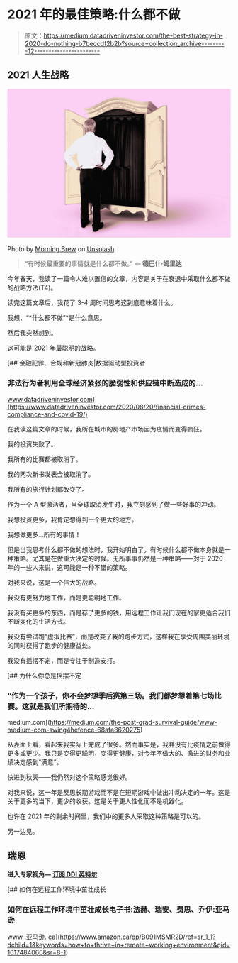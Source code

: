 # 2021 年的最佳策略:什么都不做

> 原文：<https://medium.datadriveninvestor.com/the-best-strategy-in-2020-do-nothing-b7beccdf2b2b?source=collection_archive---------12----------------------->

## 2021 人生战略

![](img/2e8bc8afb1d81d71645ff8275f5b5f14.png)

Photo by [Morning Brew](https://unsplash.com/@morningbrew?utm_source=medium&utm_medium=referral) on [Unsplash](https://unsplash.com?utm_source=medium&utm_medium=referral)

> “有时候最重要的事情就是什么都不做。”
> ― **德巴什·姆里达**

今年春天，我读了一篇令人难以置信的文章，内容是关于在衰退中采取什么都不做的战略方法(T4)。

读完这篇文章后，我花了 3-4 周时间思考这到底意味着什么。

我想，“*什么都不做”*是什么意思。

然后我突然想到。

这可能是 2021 年最聪明的战略。

[](https://www.datadriveninvestor.com/2020/08/20/financial-crimes-compliance-and-covid-19/) [## 金融犯罪、合规和新冠肺炎|数据驱动型投资者

### 非法行为者利用全球经济紧张的脆弱性和供应链中断造成的…

www.datadriveninvestor.com](https://www.datadriveninvestor.com/2020/08/20/financial-crimes-compliance-and-covid-19/) 

在我读这篇文章的时候，我所在城市的房地产市场因为疫情而变得疯狂。

我的投资失败了。

我所有的比赛都被取消了。

我的两次新书发表会被取消了。

我所有的旅行计划都改变了。

作为一个 A 型激活者，当全球取消发生时，我立刻感到了做一些好事的冲动。

我想投资更多，我肯定想得到一个更大的地方。

我想做更多…所有的事情！

但是当我思考什么都不做的想法时，我开始明白了。有时候什么都不做本身就是一种策略。尤其是在做重大决定的时候。无所事事仍然是一种策略——对于 2020 年的一些人来说，这可能是一种不错的策略。

对我来说，这是一个伟大的战略。

我没有更努力地工作，而是更聪明地工作。

我没有买更多的东西，而是存了更多的钱，用远程工作让我们现在的家更适合我们不断变化的生活方式。

我没有尝试跑“虚拟比赛”，而是改变了我的跑步方式，这样我在享受周围美丽环境的同时获得了跑步的健康益处。

我没有摇摆不定，而是专注于制造安打。

[](https://medium.com/the-post-grad-survival-guide/www-medium-com-swing4hefence-68afa8620275) [## 为什么你总是摇摆不定

### “作为一个孩子，你不会梦想季后赛第三场。我们都梦想着第七场比赛。这就是我们所期待的…

medium.com](https://medium.com/the-post-grad-survival-guide/www-medium-com-swing4hefence-68afa8620275) 

从表面上看，看起来我实际上完成了很多。然而事实是，我并没有比疫情之前做得更多或更少。我只是变得更聪明，变得更健康，对今年不做大的、激进的财务和业绩决定感到“满意”。

快进到秋天——我仍然对这个策略感觉很好。

对我来说，这一年是反思长期游戏而不是在短期游戏中做出冲动决定的一年。这是关于更多的当下，更少的收获。这是关于更人性化而不是机器化。

也许在 2021 年的剩余时间里，我们中的更多人采取这种策略是可以的。

另一边见。

## **瑞恩**

**进入专家视角—** [**订阅 DDI 英特尔**](https://datadriveninvestor.com/ddi-intel)

[](https://www.amazon.ca/dp/B091MSMR2D/ref=sr_1_1?dchild=1&keywords=how+to+thrive+in+remote+working+environment&qid=1617484066&sr=8-1) [## 如何在远程工作环境中茁壮成长

### 如何在远程工作环境中茁壮成长电子书:法赫、瑞安、费思、乔伊:亚马逊

www .亚马逊. ca](https://www.amazon.ca/dp/B091MSMR2D/ref=sr_1_1?dchild=1&keywords=how+to+thrive+in+remote+working+environment&qid=1617484066&sr=8-1)